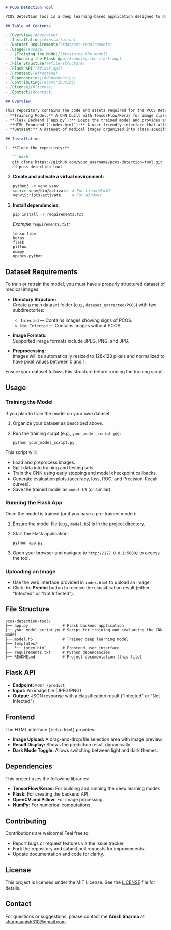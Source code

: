 
```markdown
# PCOS Detection Tool

PCOS Detection Tool is a deep learning-based application designed to detect Polycystic Ovary Syndrome (PCOS) from medical images. This lightweight tool includes a trained deep learning model, a Flask backend for API-based predictions, and a simple HTML interface for user interaction.

## Table of Contents

- [Overview](#overview)
- [Installation](#installation)
- [Dataset Requirements](#dataset-requirements)
- [Usage](#usage)
  - [Training the Model](#training-the-model)
  - [Running the Flask App](#running-the-flask-app)
- [File Structure](#file-structure)
- [Flask API](#flask-api)
- [Frontend](#frontend)
- [Dependencies](#dependencies)
- [Contributing](#contributing)
- [License](#license)
- [Contact](#contact)

## Overview

This repository contains the code and assets required for the PCOS Detection Tool, which includes:
- **Training Model:** A CNN built with TensorFlow/Keras for image classification.
- **Flask Backend (`app.py`):** Loads the trained model and provides an API endpoint for image predictions.
- **HTML Frontend (`index.html`):** A user-friendly interface that allows users to upload images and view classification results.
- **Dataset:** A dataset of medical images organized into class-specific directories.

## Installation

1. **Clone the repository:**

   ```bash
   git clone https://github.com/your_username/pcos-detection-tool.git
   cd pcos-detection-tool
   ```

2. **Create and activate a virtual environment:**

   ```bash
   python3 -m venv venv
   source venv/bin/activate  # For Linux/MacOS
   venv\Scripts\activate     # For Windows
   ```

3. **Install dependencies:**

   ```bash
   pip install -r requirements.txt
   ```

   *Example `requirements.txt`:*
   ```
   tensorflow
   keras
   flask
   pillow
   numpy
   opencv-python
   ```

## Dataset Requirements

To train or retrain the model, you must have a properly structured dataset of medical images:

- **Directory Structure:**  
  Create a main dataset folder (e.g., `dataset_extracted/PCOS`) with two subdirectories:
  - `Infected` — Contains images showing signs of PCOS.
  - `Not Infected` — Contains images without PCOS.
  
- **Image Formats:**  
  Supported image formats include JPEG, PNG, and JPG.

- **Preprocessing:**  
  Images will be automatically resized to 128x128 pixels and normalized to have pixel values between 0 and 1.

Ensure your dataset follows this structure before running the training script.

## Usage

### Training the Model

If you plan to train the model on your own dataset:

1. Organize your dataset as described above.
2. Run the training script (e.g., `your_model_script.py`):

   ```bash
   python your_model_script.py
   ```

This script will:
- Load and preprocess images.
- Split data into training and testing sets.
- Train the CNN using early stopping and model checkpoint callbacks.
- Generate evaluation plots (accuracy, loss, ROC, and Precision-Recall curves).
- Save the trained model as `model.h5` (or similar).

### Running the Flask App

Once the model is trained (or if you have a pre-trained model):

1. Ensure the model file (e.g., `model.h5`) is in the project directory.
2. Start the Flask application:

   ```bash
   python app.py
   ```

3. Open your browser and navigate to `http://127.0.0.1:5000/` to access the tool.

### Uploading an Image

- Use the web interface provided in `index.html` to upload an image.
- Click the **Predict** button to receive the classification result (either "Infected" or "Not Infected").

## File Structure

```
pcos-detection-tool/
├── app.py               # Flask backend application
├── your_model_script.py # Script for training and evaluating the CNN model
├── model.h5             # Trained deep learning model
├── templates/
│   └── index.html       # Frontend user interface
├── requirements.txt     # Python dependencies
├── README.md            # Project documentation (this file)
```

## Flask API

- **Endpoint:** `POST /predict`
- **Input:** An image file (JPEG/PNG)
- **Output:** JSON response with a classification result ("Infected" or "Not Infected")

## Frontend

The HTML interface (`index.html`) provides:
- **Image Upload:** A drag-and-drop/file selection area with image preview.
- **Result Display:** Shows the prediction result dynamically.
- **Dark Mode Toggle:** Allows switching between light and dark themes.

## Dependencies

This project uses the following libraries:
- **TensorFlow/Keras:** For building and running the deep learning model.
- **Flask:** For creating the backend API.
- **OpenCV and Pillow:** For image processing.
- **NumPy:** For numerical computations.

## Contributing

Contributions are welcome! Feel free to:
- Report bugs or request features via the issue tracker.
- Fork the repository and submit pull requests for improvements.
- Update documentation and code for clarity.

## License

This project is licensed under the MIT License. See the [LICENSE](LICENSE) file for details.

## Contact

For questions or suggestions, please contact me **Anish Sharma** at [sharmaanish310@gmail.com](mailto:sharmaanish310@gmail.com).
